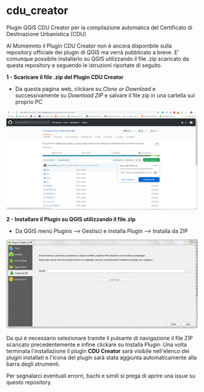 # cdu_creator
Plugin QGIS CDU Creator per la compilazione automatica del Certificato di Destinazione Urbanistica (CDU)

Al Momemnto il Plugin CDU Creator non è ancora disponibile sulla repository ufficiale dei plugin di QGIS ma verrà pubblicato a breve. E' comunque possibile installarlo su QGIS utilizzando il file .zip scaricato da questa repository e seguendo le istruzioni riportate di seguito.

**1 - Scaricare il file .zip del Plugin CDU Creator**
* Da questa pagina web, clickare su *Clone or Download* e successivamente su *Download ZIP* e salvare il file zip in una cartella sul proprio PC

![download](https://github.com/gtergeomatica/tutorial-lidar-qgis/blob/master/img/download.png)

**2 - Installare il Plugin su QGIS utilizzando il file.zip**
* Da QGIS menù Plugins --> Gestisci e installa Plugin --> Installa da ZIP

![installa_zip](https://github.com/gtergeomatica/tutorial-lidar-qgis/blob/master/img/installa_zip.png)

Da qui è necessario selezionare tramite il pulsante di navigazione il file ZIP scaricato precedentemente e infine clickare su Installa Plugin. Una volta terminata l'installazione il plugin **CDU Creator** sarà visibile nell'elenco dei plugin installati e l'icona del plugin sarà stata aggiunta automaticamente alla barra degli strumenti.

Per segnalarci eventuali errorri, bachi e simili si prega di aprire una issue su questo repository.
